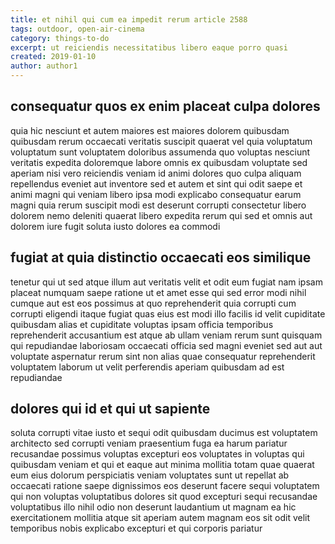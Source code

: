```yaml
---
title: et nihil qui cum ea impedit rerum article 2588
tags: outdoor, open-air-cinema
category: things-to-do
excerpt: ut reiciendis necessitatibus libero eaque porro quasi
created: 2019-01-10
author: author1
---
```


## consequatur quos ex enim placeat culpa dolores

quia hic nesciunt et autem maiores est maiores dolorem quibusdam quibusdam rerum occaecati veritatis suscipit quaerat vel quia voluptatum voluptatum sunt voluptatem doloribus assumenda quo voluptas nesciunt veritatis expedita doloremque labore omnis ex quibusdam voluptate sed aperiam nisi vero reiciendis veniam id animi dolores quo culpa aliquam repellendus eveniet aut inventore sed et autem et sint qui odit saepe et animi magni qui veniam libero ipsa modi explicabo consequatur earum magni quia rerum suscipit modi est deserunt corrupti consectetur libero dolorem nemo deleniti quaerat libero expedita rerum qui sed et omnis aut dolorem iure fugit soluta iusto dolores ea commodi

## fugiat at quia distinctio occaecati eos similique

tenetur qui ut sed atque illum aut veritatis velit et odit eum fugiat nam ipsam placeat numquam saepe ratione ut et amet esse qui sed error modi nihil cumque aut est eos possimus at quo reprehenderit quia corrupti cum corrupti eligendi itaque fugiat quas eius est modi illo facilis id velit cupiditate quibusdam alias et cupiditate voluptas ipsam officia temporibus reprehenderit accusantium est atque ab ullam veniam rerum sunt quisquam qui repudiandae laboriosam occaecati officia sed magni eveniet sed aut aut voluptate aspernatur rerum sint non alias quae consequatur reprehenderit voluptatem laborum ut velit perferendis aperiam quibusdam ad est repudiandae

## dolores qui id et qui ut sapiente

soluta corrupti vitae iusto et sequi odit quibusdam ducimus est voluptatem architecto sed corrupti veniam praesentium fuga ea harum pariatur recusandae possimus voluptas excepturi eos voluptates in voluptas qui quibusdam veniam et qui et eaque aut minima mollitia totam quae quaerat eum eius dolorum perspiciatis veniam voluptates sunt ut repellat ab occaecati ratione saepe dignissimos eos deserunt facere sequi voluptatem qui non voluptas voluptatibus dolores sit quod excepturi sequi recusandae voluptatibus illo nihil odio non deserunt laudantium ut magnam ea hic exercitationem mollitia atque sit aperiam autem magnam eos sit odit velit temporibus nobis explicabo excepturi et qui corporis pariatur
